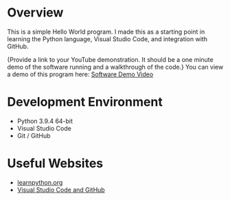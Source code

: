 # Overview
This is a simple Hello World program. I made this as a
starting point in learning the Python language, Visual Studio Code, and integration with GitHub.

{Provide a link to your YouTube demonstration.  It should be a one minute demo of the software running and a walkthrough of the code.}
You can view a demo of this program here: [Software Demo Video](http://youtube.link.goes.here)

# Development Environment
* Python 3.9.4 64-bit
* Visual Studio Code
* Git / GitHub

# Useful Websites
* [learnpython.org](https://www.learnpython.org/en/Hello%2C_World%21)
* [Visual Studio Code and GitHub](https://code.visualstudio.com/docs/editor/versioncontrol)